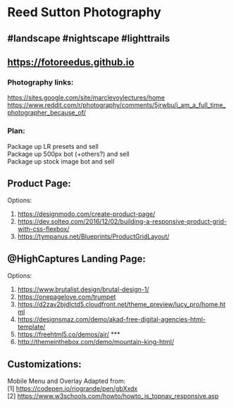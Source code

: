 # Reed Sutton Photography
## #landscape #nightscape #lighttrails 
## https://fotoreedus.github.io

### Photography links:
https://sites.google.com/site/marclevoylectures/home
https://www.reddit.com/r/photography/comments/5jrwbu/i_am_a_full_time_photographer_because_of/

### Plan:
Package up LR presets and sell  
Package up 500px bot (+others?) and sell  
Package up stock image bot and sell

## Product Page:
Options:
1. https://designmodo.com/create-product-page/
2. https://dev.solteq.com/2016/12/02/building-a-responsive-product-grid-with-css-flexbox/
3. https://tympanus.net/Blueprints/ProductGridLayout/


## @HighCaptures Landing Page:
Options:
1. https://www.brutalist.design/brutal-design-1/
2. https://onepagelove.com/trumpet
3. https://d2zav2bjdlctd5.cloudfront.net/theme_preview/lucy_pro/home.html
4. https://designsmaz.com/demo/akad-free-digital-agencies-html-template/
5. https://freehtml5.co/demos/air/  ***
6. http://themeinthebox.com/demo/mountain-king-html/

## Customizations:

Mobile Menu and Overlay Adapted from:  
[1] https://codepen.io/riogrande/pen/gbXxdx  
[2] https://www.w3schools.com/howto/howto_js_topnav_responsive.asp

